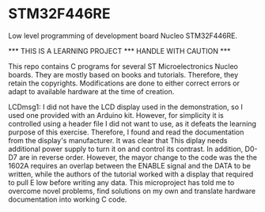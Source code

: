 # STM32F446RE
Low level programming of development board Nucleo STM32F446RE.

*** THIS IS A LEARNING PROJECT *** HANDLE WITH CAUTION ***

This repo contains C programs for several ST Microelectronics Nucleo boards. They are mostly based on books and tutorials. Therefore, they retain the copyrights.
Modifications are done to either correct errors or adapt to available hardware at the time of creation.

LCDmsg1:
I did not have the LCD display used in the demonstration, so I used one provided with an Arduino kit. However, for simplicity it is controlled
using a header file I did not want to use, as it defeats the learning purpose of this exercise.
Therefore, I found and read the documentation from the display's manufacturer. 
It was clear that This diplay needs additional power supply to turn it on and control its contrast. In addition, D0-D7 are in reverse order.
However, the mayor change to the code was the the 1602A requires an overlap between the ENABLE signal and the DATA to be written, while the authors
of the tutorial worked with a display that required to pull E low before writing any data.
This microproject has told me to overcome novel problems, find solutions on my own and translate hardware documentation into working C code.




